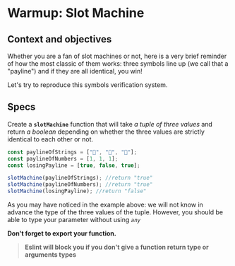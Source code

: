 # Warmup: Slot Machine

## Context and objectives

Whether you are a fan of slot machines or not, here is a very brief reminder of how the most classic of them works: three symbols line up (we call that a "payline") and if they are all identical, you win!

Let's try to reproduce this symbols verification system.

## Specs

Create a **`slotMachine`** function that will take *a tuple of three values* and return *a boolean* depending on whether the three values are strictly identical to each other or not.

```typescript
const paylineOfStrings = ["🍒", "🍒", "🍒"];
const paylineOfNumbers = [1, 1, 1];
const losingPayline = [true, false, true];

slotMachine(paylineOfStrings); //return "true"
slotMachine(paylineOfNumbers); //return "true"
slotMachine(losingPayline); //return "false"
```

As you may have noticed in the example above: we will not know in advance the type of the three values of the tuple. However, you should be able to type your parameter without using *`any`*

**Don't forget to export your function.**

>**Eslint will block you if you don't give a function return type or arguments types**
